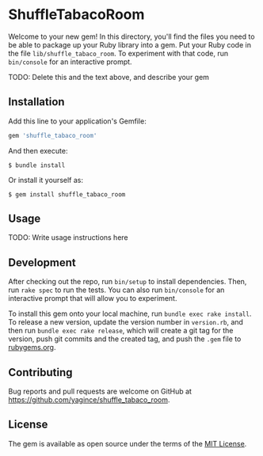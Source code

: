 # ShuffleTabacoRoom

Welcome to your new gem! In this directory, you'll find the files you need to be able to package up your Ruby library into a gem. Put your Ruby code in the file `lib/shuffle_tabaco_room`. To experiment with that code, run `bin/console` for an interactive prompt.

TODO: Delete this and the text above, and describe your gem

## Installation

Add this line to your application's Gemfile:

```ruby
gem 'shuffle_tabaco_room'
```

And then execute:

    $ bundle install

Or install it yourself as:

    $ gem install shuffle_tabaco_room

## Usage

TODO: Write usage instructions here

## Development

After checking out the repo, run `bin/setup` to install dependencies. Then, run `rake spec` to run the tests. You can also run `bin/console` for an interactive prompt that will allow you to experiment.

To install this gem onto your local machine, run `bundle exec rake install`. To release a new version, update the version number in `version.rb`, and then run `bundle exec rake release`, which will create a git tag for the version, push git commits and the created tag, and push the `.gem` file to [rubygems.org](https://rubygems.org).

## Contributing

Bug reports and pull requests are welcome on GitHub at https://github.com/yagince/shuffle_tabaco_room.

## License

The gem is available as open source under the terms of the [MIT License](https://opensource.org/licenses/MIT).
